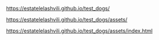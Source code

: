 https://estatelelashvili.github.io/test_dogs/





https://estatelelashvili.github.io/test_dogs/assets/





https://estatelelashvili.github.io/test_dogs/assets/index.html
